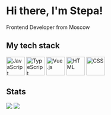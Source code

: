 # Hi there, I'm Stepa!

Frontend Developer from Moscow

## My tech stack
<div>
	<img width="50" src="https://www.svgrepo.com/show/452045/js.svg" alt="JavaScript" title="JavaScript"/>
	<img width="50" src="https://www.svgrepo.com/show/354478/typescript-icon.svg" alt="TypeScript" title="TypeScript"/>
	<img width="50" src="https://www.svgrepo.com/show/452130/vue.svg" alt="Vue.js" title="Vue.js"/>
	<img width="50" src="https://www.svgrepo.com/show/452228/html-5.svg" alt="HTML" title="HTML"/>
	<img width="50" src="https://www.svgrepo.com/show/452185/css-3.svg" alt="CSS" title="CSS"/>
</div>




## Stats
<div>
	<img src="http://github-profile-summary-cards.vercel.app/api/cards/profile-details?username=stpavlenko&theme=apprentice"/>
	<img src="http://github-profile-summary-cards.vercel.app/api/cards/most-commit-language?username=stpavlenko&theme=apprentice"/>	
</div>


